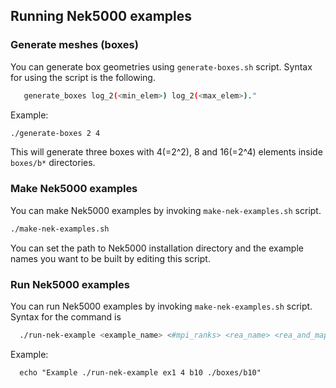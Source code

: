 ## Running Nek5000 examples

### Generate meshes (boxes)

You can generate box geometries using `generate-boxes.sh` script. Syntax
for using the script is the following.
```sh
   generate_boxes log_2(<min_elem>) log_2(<max_elem>)."
```

Example:
```sh
./generate-boxes 2 4
```
This will generate three boxes with 4(=2^2), 8 and 16(=2^4) elements inside
`boxes/b*` directories.

### Make Nek5000 examples

You can make Nek5000 examples by invoking `make-nek-examples.sh` script.
```sh
./make-nek-examples.sh
```

You can set the path to Nek5000 installation directory and the example
names you want to be built by editing this script.

### Run Nek5000 examples

You can run Nek5000 examples by invoking `make-nek-examples.sh` script.
Syntax for the command is 
```sh
  ./run-nek-example <example_name> <#mpi_ranks> <rea_name> <rea_and_map_path>"
```

Example:
```
  echo "Example ./run-nek-example ex1 4 b10 ./boxes/b10"
```
